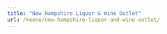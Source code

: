 ```yaml
---
title: "New Hampshire Liquor & Wine Outlet"
url: /keene/new-hampshire-liquor-and-wine-outlet/
---
```


